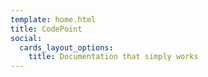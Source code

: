 ```yaml
---
template: home.html
title: CodePoint
social:
  cards_layout_options:
    title: Documentation that simply works
---
```

